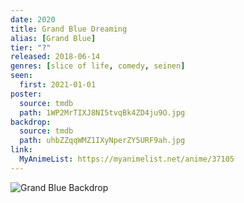 ```yaml
---
date: 2020
title: Grand Blue Dreaming
alias: [Grand Blue]
tier: "?"
released: 2018-06-14
genres: [slice of life, comedy, seinen]
seen:
  first: 2021-01-01
poster:
  source: tmdb
  path: 1WP2MrTIXJ8NI5tvqBk4ZD4ju9O.jpg
backdrop:
  source: tmdb
  path: uhbZZqqWMZ1IXyNperZY5URF9ah.jpg
link:
  MyAnimeList: https://myanimelist.net/anime/37105
---
```


![Grand Blue Backdrop](https://image.tmdb.org/t/p/w1280/sLxzl4NzHgiVIlhvajnNCaIddG7.jpg "Source: TMDB")
